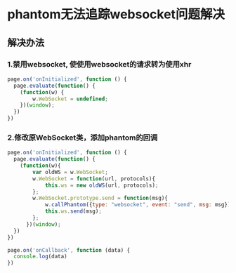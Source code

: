 # phantom无法追踪websocket问题解决

## 解决办法

### 1.禁用websocket, 使使用websocket的请求转为使用xhr
```javascript
page.on('onInitialized', function () {
  page.evaluate(function() {
    (function(w) {
        w.WebSocket = undefined;
    })(window);
  })
})
```

### 2.修改原WebSocket类，添加phantom的回调
```javascript
page.on('onInitialized', function () {
  page.evaluate(function() {
    (function(w){
        var oldWS = w.WebSocket;
        w.WebSocket = function(url, protocols){
            this.ws = new oldWS(url, protocols);
        };
        w.WebSocket.prototype.send = function(msg){
            w.callPhantom({type: "websocket", event: "send", msg: msg});
            this.ws.send(msg);
        };
      })(window);
  })
})

page.on('onCallback', function (data) {
  console.log(data)
})
```
